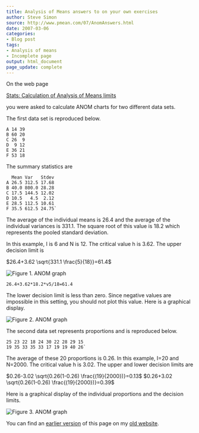 ```yaml
---
title: Analysis of Means answers to on your own exercises
author: Steve Simon
source: http://www.pmean.com/07/AnomAnswers.html
date: 2007-03-06
categories:
- Blog post
tags:
- Analysis of means
- Incomplete page
output: html_document
page_update: complete
---
```

On the web page

[Stats: Calculation of Analysis of Means limits][sim4]

you were asked to calculate ANOM charts for two different data sets.

<!---More--->

The first data set is reproduced below.

```
A 14 39
B 60 20
C 26  9
D  9 12
E 36 21
F 53 18
```

The summary statistics are

```
  Mean Var   Stdev
A 26.5 312.5 17.68
B 40.0 800.0 28.28
C 17.5 144.5 12.02
D 10.5   4.5  2.12
E 28.5 112.5 10.61
F 35.5 612.5 24.75`
```

The average of the individual means is 26.4 and the average of the individual variances is 331.1. The square root of this value is 18.2 which represents the pooled standard deviation.

In this example, I is 6 and N is 12. The critical value h is 3.62. The upper decision limit is

$26.4+3.62 \sqrt{331.1 \frac{5}{18}}=61.4$


![Figure 1. ANOM graph](http://www.pmean.com/new-images/07/AnomAnswers04.gif)

```
26.4+3.62*18.2*v5/18=61.4
```
The lower decision limit is less than zero. Since negative values are impossible in this setting, you should not plot this value. Here is a graphical display.

![Figure 2. ANOM graph](http://www.pmean.com/new-images/07/AnomAnswers02.gif)

The second data set represents proportions and is reproduced below.

```
25 23 22 18 24 30 22 28 29 15
19 35 33 35 33 17 19 19 40 26`
```

The average of these 20 proportions is 0.26. In this example, I=20 and N=2000. The critical value h is 3.02. The upper and lower decision limits are

$0.26-3.02 \sqrt{0.26(1-0.26) \frac{(19}{2000})}=0.13$
$0.26+3.02 \sqrt{0.26(1-0.26) \frac{(19}{2000})}=0.39$


Here is a graphical display of the individual proportions and the decision limits.

![Figure 3. ANOM graph](http://www.pmean.com/new-images/07/AnomAnswers04.gif)

You can find an [earlier version][sim1] of this page on my [old website][sim2].

[sim1]: http://www.pmean.com/07/AnomAnswers.html
[sim2]: http://www.pmean.com

[sim4]: http://www.pmean.com/07/AnomCalculations1.html
